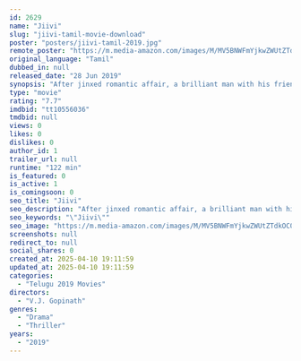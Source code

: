 ```yaml
---
id: 2629
name: "Jiivi"
slug: "jiivi-tamil-movie-download"
poster: "posters/jiivi-tamil-2019.jpg"
remote_poster: "https://m.media-amazon.com/images/M/MV5BNWFmYjkwZWUtZTdkOC00MmEwLWFmOTgtYmYyNTA2NDAwMzM5XkEyXkFqcGc@._V1_SX300.jpg"
original_language: "Tamil"
dubbed_in: null
released_date: "28 Jun 2019"
synopsis: "After jinxed romantic affair, a brilliant man with his friend plans to steal from his landlady. After pulling the theft successfully , he is shocked by strange coincidences of happenings in his family and the landlady."
type: "movie"
rating: "7.7"
imdbid: "tt10556036"
tmdbid: null
views: 0
likes: 0
dislikes: 0
author_id: 1
trailer_url: null
runtime: "122 min"
is_featured: 0
is_active: 1
is_comingsoon: 0
seo_title: "Jiivi"
seo_description: "After jinxed romantic affair, a brilliant man with his friend plans to steal from his landlady. After pulling the theft successfully , he is shocked by strange coincidences of happenings in his family and the landlady."
seo_keywords: "\"Jiivi\""
seo_image: "https://m.media-amazon.com/images/M/MV5BNWFmYjkwZWUtZTdkOC00MmEwLWFmOTgtYmYyNTA2NDAwMzM5XkEyXkFqcGc@._V1_SX300.jpg"
screenshots: null
redirect_to: null
social_shares: 0
created_at: 2025-04-10 19:11:59
updated_at: 2025-04-10 19:11:59
categories:
  - "Telugu 2019 Movies"
directors:
  - "V.J. Gopinath"
genres:
  - "Drama"
  - "Thriller"
years:
  - "2019"
---
```

